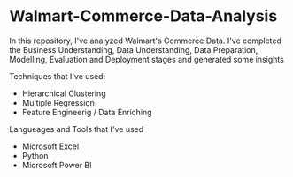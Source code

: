 # Walmart-Commerce-Data-Analysis
In this repository, I've analyzed Walmart's Commerce Data. I've completed the Business Understanding, Data Understanding, Data Preparation, Modelling, Evaluation and Deployment stages and generated some insights

Techniques that I've used:
  * Hierarchical Clustering
  * Multiple Regression
  * Feature Engineerig / Data Enriching

Langueages and Tools that I've used
 * Microsoft Excel
 * Python
 * Microsoft Power BI

